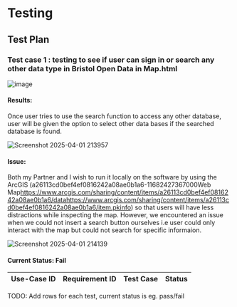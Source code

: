 # Testing

## Test Plan

### Test case 1 : testing to see if user can sign in or search any other data type in Bristol Open Data in Map.html

![image](https://github.com/user-attachments/assets/b07349c9-b303-4827-a408-59c4b6c1ad95)



#### Results:
  Once user tries to use the search function to access any other database, user will be given the option to select other data bases if the searched database is found.

  ![Screenshot 2025-04-01 213957](https://github.com/user-attachments/assets/468e6d3a-0e63-4425-9e0a-30cd0c28c5d8)


#### Issue:
  Both my Partner and I wish to run it locally on the software by using the ArcGIS (<?xml version="1.0" encoding="UTF-8" standalone="no"?><pkinfo><ID>a26113cd0bef4ef0816242a08ae0b1a6</ID><size>-1</size><created>1682427367000</created><type>Web Map</type><packagelocation>https://www.arcgis.com/sharing/content/items/a26113cd0bef4ef0816242a08ae0b1a6/data</packagelocation><pkinfolocation>https://www.arcgis.com/sharing/content/items/a26113cd0bef4ef0816242a08ae0b1a6/item.pkinfo</pkinfolocation></pkinfo>) so that users will have less distractions while inspecting the map. However, we encountered an issue when we could not insert a search button ourselves i.e user could only interact with the map but could not search for specific informaion.

  ![Screenshot 2025-04-01 214139](https://github.com/user-attachments/assets/7650d7d3-b0c5-46f9-93f0-e602190325c9)


#### Current Status: Fail

| Use-Case ID | Requirement ID | Test Case | Status |
| ----------- | -------------- | --------- | ------ |

TODO: Add rows for each test, current status is eg. pass/fail

